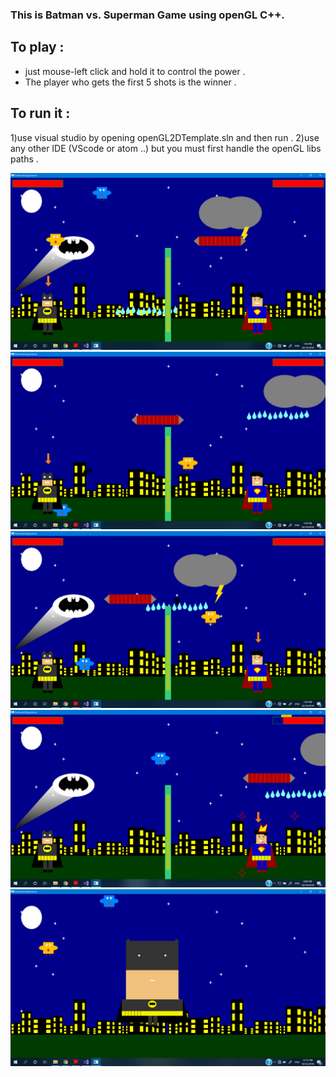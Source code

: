 

### This is Batman vs. Superman Game using openGL C++. 
## To play :
* just mouse-left click and hold it to control the power . 
* The player who gets the first 5 shots is the winner . 
## To run it :
1)use visual studio by opening openGL2DTemplate.sln and then run . 
2)use any other IDE (VScode or atom ..) but you must first handle the openGL libs paths .

![pic1](sc1.png)
![pic2](sc2.png)
![pic3](sc3.png)
![pic4](sc4.png)
![pic4](sc5.png)